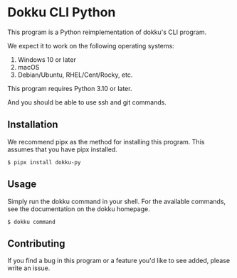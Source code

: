 # Dokku CLI Python

This program is a Python reimplementation of dokku's CLI program.

We expect it to work on the following operating systems:

1. Windows 10 or later
1. macOS
1. Debian/Ubuntu, RHEL/Cent/Rocky, etc.

This program requires Python 3.10 or later. 

And you should be able to use ssh and git commands.

## Installation

We recommend pipx as the method for installing this program. This assumes that you have pipx installed.

```shell
$ pipx install dokku-py
```

## Usage

Simply run the dokku command in your shell. For the available commands, see the documentation on the dokku homepage.

```shell
$ dokku command
```

## Contributing

If you find a bug in this program or a feature you'd like to see added, please write an issue.
